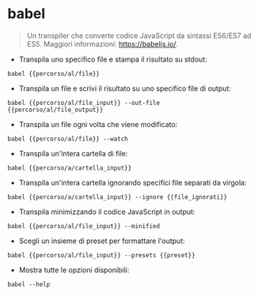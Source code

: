# babel

> Un transpiler che converte codice JavaScript da sintassi ES6/ES7 ad ES5.
> Maggiori informazioni: <https://babeljs.io/>.

- Transpila uno specifico file e stampa il risultato su stdout:

`babel {{percorso/al/file}}`

- Transpila un file e scrivi il risultato su uno specifico file di output:

`babel {{percorso/al/file_input}} --out-file {{percorso/al/file_output}}`

- Transpila un file ogni volta che viene modificato:

`babel {{percorso/al/file}} --watch`

- Transpila un'intera cartella di file:

`babel {{percorso/a/cartella_input}}`

- Transpila un'intera cartella ignorando specifici file separati da virgola:

`babel {{percorso/a/cartella_input}} --ignore {{file_ignorati}}`

- Transpila minimizzando il codice JavaScript in output:

`babel {{percorso/al/file_input}} --minified`

- Scegli un insieme di preset per formattare l'output:

`babel {{percorso/al/file_input}} --presets {{preset}}`

- Mostra tutte le opzioni disponibili:

`babel --help`
